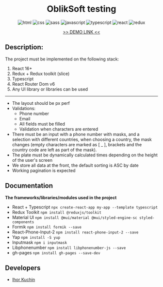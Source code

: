 <h1 align="center">
  OblikSoft testing
</h1>

<p align="center">
  <img src="https://img.shields.io/badge/-html-red" alt="html">
  <img src="https://img.shields.io/badge/-css-blue" alt="css">
  <img src="https://img.shields.io/badge/-sass/scss-violet" alt="sass">
  <img src="https://img.shields.io/badge/-javascript-yellow" alt="javascript">
  <img src="https://img.shields.io/badge/-typescript-blue" alt="typescript">
  <img src="https://img.shields.io/badge/-react-cyan" alt="react">
  <img src="https://img.shields.io/badge/-redux-purple" alt="redux">
</p>

<p align="center">
  <a href="https://ik-web.github.io/obliksoft_testing">
    >> DEMO LINK <<
  </a> 
</p>

## Description:

The project must be implemented on the following stack:
1. React 16+
2. Redux + Redux toolkit (slice)
3. Typescript
4. React Router Dom v6
5. Any UI library or libraries can be used
---
- The layout should be px perf
- Validations:
  - Phone number
  - Email
  - All fields must be filled
  - Validation when characters are entered
- There must be an input with a phone number with masks, and a selection with different countries, when choosing a country, the mask changes (empty characters are marked as [ _ ], brackets and the country code are left as part of the mask).
- The plate must be dynamically calculated times depending on the height of the user's screen
- We store all data at the front, the default sorting is ASC by date
- Working pagination is expected

## Documentation

**The frameworks/libraries/modules used in the project**
- React + Typescript `npx create-react-app my-app --template typescript`
- Redux Toolkit `npm install @reduxjs/toolkit`
- Material UI `npm install @mui/material @mui/styled-engine-sc styled-components`
- Formik `npm install formik --save`
- React-Phone-Input-2 `npm install react-phone-input-2 --save`
- Yap `npm install -S yup`
- Inputmask `npm i inputmask`
- Libphonenumber `npm install libphonenumber-js --save`
- gh-pages `npm install gh-pages --save-dev`

## Developers

- [Ihor Kuchin](https://github.com/ik-web)
